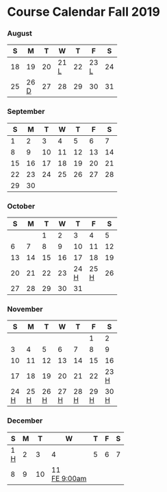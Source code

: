 # Course Calendar Fall 2019

###  August 

<table><thead><tr><th>S</th><th>M</th><th>T</th><th>W</th><th>T</th><th>F</th><th>S</th></tr></thead><tbody><tr><td><div class = 'day'>18</div></td><td><div class = 'day'>19</div></td><td><div class = 'day'>20</div></td><td class = 'green'><div class = 'day'>21</div><a class = 'callink' href ='https://biostatdata.app.vumc.org/tgs/01-simulation-slides.html'>L</a></td><td><div class = 'day'>22</div></td><td class = 'green'><div class = 'day'>23</div><a class = 'callink' href ='https://biostatdata.app.vumc.org/tgs/02-simulation-review-slides.html'>L</a></td><td><div class = 'day'>24</div></td></tr>
<tr><td><div class = 'day'>25</div></td><td class = 'green'><div class = 'day'>26</div><a class = 'callink' href ='https://github.com/thomasgstewart/data-science-5620/blob/master/deliverables/01-roulette.md'>D</a></td><td><div class = 'day'>27</div></td><td class = 'green'><div class = 'day'>28</div></td><td><div class = 'day'>29</div></td><td class = 'green'><div class = 'day'>30</div></td><td><div class = 'day'>31</div></td></tr></tbody></table> 



###  September 

<table><thead><tr><th>S</th><th>M</th><th>T</th><th>W</th><th>T</th><th>F</th><th>S</th></tr></thead><tbody><tr><td><div class = 'day'>1</div></td><td class = 'green'><div class = 'day'>2</div></td><td><div class = 'day'>3</div></td><td class = 'green'><div class = 'day'>4</div></td><td><div class = 'day'>5</div></td><td class = 'green'><div class = 'day'>6</div></td><td><div class = 'day'>7</div></td></tr>
<tr><td><div class = 'day'>8</div></td><td class = 'green'><div class = 'day'>9</div></td><td><div class = 'day'>10</div></td><td class = 'green'><div class = 'day'>11</div></td><td><div class = 'day'>12</div></td><td class = 'green'><div class = 'day'>13</div></td><td><div class = 'day'>14</div></td></tr>
<tr><td><div class = 'day'>15</div></td><td class = 'green'><div class = 'day'>16</div></td><td><div class = 'day'>17</div></td><td class = 'green'><div class = 'day'>18</div></td><td><div class = 'day'>19</div></td><td class = 'green'><div class = 'day'>20</div></td><td><div class = 'day'>21</div></td></tr>
<tr><td><div class = 'day'>22</div></td><td class = 'green'><div class = 'day'>23</div></td><td><div class = 'day'>24</div></td><td class = 'green'><div class = 'day'>25</div></td><td><div class = 'day'>26</div></td><td class = 'green'><div class = 'day'>27</div></td><td><div class = 'day'>28</div></td></tr>
<tr><td><div class = 'day'>29</div></td><td class = 'green'><div class = 'day'>30</div></td><td></td><td></td><td></td><td></td><td></td></tr></tbody></table> 



###  October 

<table><thead><tr><th>S</th><th>M</th><th>T</th><th>W</th><th>T</th><th>F</th><th>S</th></tr></thead><tbody><tr><td></td><td></td><td><div class = 'day'>1</div></td><td class = 'green'><div class = 'day'>2</div></td><td><div class = 'day'>3</div></td><td class = 'green'><div class = 'day'>4</div></td><td><div class = 'day'>5</div></td></tr>
<tr><td><div class = 'day'>6</div></td><td class = 'green'><div class = 'day'>7</div></td><td><div class = 'day'>8</div></td><td class = 'green'><div class = 'day'>9</div></td><td><div class = 'day'>10</div></td><td class = 'green'><div class = 'day'>11</div></td><td><div class = 'day'>12</div></td></tr>
<tr><td><div class = 'day'>13</div></td><td class = 'green'><div class = 'day'>14</div></td><td><div class = 'day'>15</div></td><td class = 'green'><div class = 'day'>16</div></td><td><div class = 'day'>17</div></td><td class = 'green'><div class = 'day'>18</div></td><td><div class = 'day'>19</div></td></tr>
<tr><td><div class = 'day'>20</div></td><td class = 'green'><div class = 'day'>21</div></td><td><div class = 'day'>22</div></td><td class = 'green'><div class = 'day'>23</div></td><td class = 'blue'><div class = 'day'>24</div><a class = 'callink' href ='https://events.vanderbilt.edu/index.php?eID=128224'>H</a></td><td class = 'blue'><div class = 'day'>25</div><a class = 'callink' href ='https://events.vanderbilt.edu/index.php?eID=128224'>H</a></td><td><div class = 'day'>26</div></td></tr>
<tr><td><div class = 'day'>27</div></td><td class = 'green'><div class = 'day'>28</div></td><td><div class = 'day'>29</div></td><td class = 'green'><div class = 'day'>30</div></td><td><div class = 'day'>31</div></td><td></td><td></td></tr></tbody></table> 



###  November 

<table><thead><tr><th>S</th><th>M</th><th>T</th><th>W</th><th>T</th><th>F</th><th>S</th></tr></thead><tbody><tr><td></td><td></td><td></td><td></td><td></td><td class = 'green'><div class = 'day'>1</div></td><td><div class = 'day'>2</div></td></tr>
<tr><td><div class = 'day'>3</div></td><td class = 'green'><div class = 'day'>4</div></td><td><div class = 'day'>5</div></td><td class = 'green'><div class = 'day'>6</div></td><td><div class = 'day'>7</div></td><td class = 'green'><div class = 'day'>8</div></td><td><div class = 'day'>9</div></td></tr>
<tr><td><div class = 'day'>10</div></td><td class = 'green'><div class = 'day'>11</div></td><td><div class = 'day'>12</div></td><td class = 'green'><div class = 'day'>13</div></td><td><div class = 'day'>14</div></td><td class = 'green'><div class = 'day'>15</div></td><td><div class = 'day'>16</div></td></tr>
<tr><td><div class = 'day'>17</div></td><td class = 'green'><div class = 'day'>18</div></td><td><div class = 'day'>19</div></td><td class = 'green'><div class = 'day'>20</div></td><td><div class = 'day'>21</div></td><td class = 'green'><div class = 'day'>22</div></td><td class = 'blue'><div class = 'day'>23</div><a class = 'callink' href ='https://en.wikipedia.org/wiki/Thanksgiving_(United_States)'>H</a></td></tr>
<tr><td class = 'blue'><div class = 'day'>24</div><a class = 'callink' href ='https://en.wikipedia.org/wiki/Thanksgiving_(United_States)'>H</a></td><td class = 'blue'><div class = 'day'>25</div><a class = 'callink' href ='https://en.wikipedia.org/wiki/Thanksgiving_(United_States)'>H</a></td><td class = 'blue'><div class = 'day'>26</div><a class = 'callink' href ='https://en.wikipedia.org/wiki/Thanksgiving_(United_States)'>H</a></td><td class = 'blue'><div class = 'day'>27</div><a class = 'callink' href ='https://en.wikipedia.org/wiki/Thanksgiving_(United_States)'>H</a></td><td class = 'blue'><div class = 'day'>28</div><a class = 'callink' href ='https://en.wikipedia.org/wiki/Thanksgiving_(United_States)'>H</a></td><td class = 'blue'><div class = 'day'>29</div><a class = 'callink' href ='https://en.wikipedia.org/wiki/Thanksgiving_(United_States)'>H</a></td><td class = 'blue'><div class = 'day'>30</div><a class = 'callink' href ='https://en.wikipedia.org/wiki/Thanksgiving_(United_States)'>H</a></td></tr></tbody></table> 



###  December 

<table><thead><tr><th>S</th><th>M</th><th>T</th><th>W</th><th>T</th><th>F</th><th>S</th></tr></thead><tbody><tr><td class = 'blue'><div class = 'day'>1</div><a class = 'callink' href ='https://en.wikipedia.org/wiki/Thanksgiving_(United_States)'>H</a></td><td class = 'green'><div class = 'day'>2</div></td><td><div class = 'day'>3</div></td><td class = 'green'><div class = 'day'>4</div></td><td><div class = 'day'>5</div></td><td><div class = 'day'>6</div></td><td><div class = 'day'>7</div></td></tr>
<tr><td><div class = 'day'>8</div></td><td><div class = 'day'>9</div></td><td><div class = 'day'>10</div></td><td class = 'orange'><div class = 'day'>11</div><a class = 'callink' href ='/exams/final'>FE 9:00am</a></td><td></td><td></td><td></td></tr></tbody></table> 

